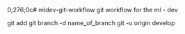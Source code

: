 0;276;0c# mldev-git-workflow
git workflow for the ml - dev 

git add
git branch -d name_of_branch
git -u origin develop
